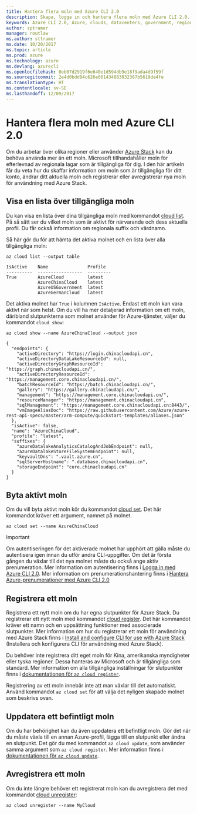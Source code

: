 ```yaml
---
title: Hantera flera moln med Azure CLI 2.0
description: Skapa, logga in och hantera flera moln med Azure CLI 2.0.
keywords: Azure CLI 2.0, Azure, clouds, datacenters, government, region, china, germany
author: sptramer
manager: routlaw
ms.author: sttramer
ms.date: 10/20/2017
ms.topic: article
ms.prod: azure
ms.technology: azure
ms.devlang: azurecli
ms.openlocfilehash: 0eb07d2919f6e640e1d594db9e18f9ada4d9f59f
ms.sourcegitcommit: 2e4d0bdd94c626e061434883032367b5619de4fe
ms.translationtype: HT
ms.contentlocale: sv-SE
ms.lasthandoff: 12/09/2017
---
```

# <a name="managing-multiple-clouds-with-azure-cli-20"></a>Hantera flera moln med Azure CLI 2.0

Om du arbetar över olika regioner eller använder [Azure Stack](https://docs.microsoft.com/en-us/azure/azure-stack/user/) kan du behöva använda mer än ett moln. Microsoft tillhandahåller moln för efterlevnad av regionala lagar som är tillgängliga för dig. I den här artikeln får du veta hur du skaffar information om moln som är tillgängliga för ditt konto, ändrar ditt aktuella moln och registrerar eller avregistrerar nya moln för användning med Azure Stack.

## <a name="listing-clouds"></a>Visa en lista över tillgängliga moln

Du kan visa en lista över dina tillgängliga moln med kommandot [cloud list](/cli/azure/cloud#list). På så sätt ser du vilket moln som är aktivt för närvarande och dess aktuella profil. Du får också information om regionala suffix och värdnamn.

Så här gör du för att hämta det aktiva molnet och en lista över alla tillgängliga moln:

```azurecli
az cloud list --output table
```

```output
IsActive    Name               Profile
----------  -----------------  ---------
True        AzureCloud         latest
            AzureChinaCloud    latest
            AzureUSGovernment  latest
            AzureGermanCloud   latest
```

Det aktiva molnet har `True` i kolumnen `IsActive`. Endast ett moln kan vara aktivt när som helst. Om du vill ha mer detaljerad information om ett moln, däribland slutpunkterna som molnet använder för Azure-tjänster, väljer du kommandot `cloud show`:

```azurecli
az cloud show --name AzureChinaCloud --output json
```

```output
{
  "endpoints": {
    "activeDirectory": "https://login.chinacloudapi.cn",
    "activeDirectoryDataLakeResourceId": null,
    "activeDirectoryGraphResourceId": "https://graph.chinacloudapi.cn/",
    "activeDirectoryResourceId": "https://management.core.chinacloudapi.cn/",
    "batchResourceId": "https://batch.chinacloudapi.cn/",
    "gallery": "https://gallery.chinacloudapi.cn/",
    "management": "https://management.core.chinacloudapi.cn/",
    "resourceManager": "https://management.chinacloudapi.cn",
    "sqlManagement": "https://management.core.chinacloudapi.cn:8443/",
    "vmImageAliasDoc": "https://raw.githubusercontent.com/Azure/azure-rest-api-specs/master/arm-compute/quickstart-templates/aliases.json"
  },
  "isActive": false,
  "name": "AzureChinaCloud",
  "profile": "latest",
  "suffixes": {
    "azureDatalakeAnalyticsCatalogAndJobEndpoint": null,
    "azureDatalakeStoreFileSystemEndpoint": null,
    "keyvaultDns": ".vault.azure.cn",
    "sqlServerHostname": ".database.chinacloudapi.cn",
    "storageEndpoint": "core.chinacloudapi.cn"
  }
}
```

## <a name="switching-the-active-cloud"></a>Byta aktivt moln

Om du vill byta aktivt moln kör du kommandot [cloud set](/cli/azure/cloud#set). Det här kommandot kräver ett argument, namnet på molnet.

```azurecli
az cloud set --name AzureChinaCloud
```

> [!IMPORTANT]
> Om autentiseringen för det aktiverade molnet har upphört att gälla måste du autentisera igen innan du utför andra CLI-uppgifter. Om det är första gången du växlar till det nya molnet måste du också ange aktiv prenumeration.
> Mer information om autentisering finns i [Logga in med Azure CLI 2.0](authenticate-azure-cli.md). Mer information om prenumerationshantering finns i [Hantera Azure-prenumerationer med Azure CLI 2.0](manage-azure-subscriptions-azure-cli.md)

## <a name="register-a-cloud"></a>Registrera ett moln

Registrera ett nytt moln om du har egna slutpunkter för Azure Stack. Du registrerar ett nytt moln med kommandot [cloud register](/cli/azure/cloud#register). Det här kommandot kräver ett namn och en uppsättning funktioner med associerade slutpunkter. Mer information om hur du registrerar ett moln för användning med Azure Stack finns i [Install and configure CLI for use with Azure Stack](/azure/azure-stack/user/azure-stack-connect-cli#connect-to-azure-stack) (Installera och konfigurera CLI för användning med Azure Stack).

Du behöver inte registrera ditt eget moln för Kina, amerikanska myndigheter eller tyska regioner. Dessa hanteras av Microsoft och är tillgängliga som standard.  Mer information om alla tillgängliga inställningar för slutpunkter finns i [dokumentationen för `az cloud register`](/cli/azure/cloud?view=azure-cli-latest#az_cloud_register).

Registrering av ett moln innebär inte att man växlar till det automatiskt. Använd kommandot `az cloud set` för att välja det nyligen skapade molnet som beskrivs ovan.

## <a name="update-an-existing-cloud"></a>Uppdatera ett befintligt moln

Om du har behörighet kan du även uppdatera ett befintligt moln. Gör det när du måste växla till en annan Azure-profil, lägga till en slutpunkt eller ändra en slutpunkt.
Det gör du med kommandot `az cloud update`, som använder samma argument som `az cloud register`. Mer information finns i [dokumentationen för `az cloud update`](/cli/azure/cloud?view=azure-cli-latest#az_cloud_update).

## <a name="unregister-a-cloud"></a>Avregistrera ett moln

Om du inte längre behöver ett registrerat moln kan du avregistrera det med kommandot [cloud unregister](/cli/azure/cloud#unregister):

```azurecli
az cloud unregister --name MyCloud
```
